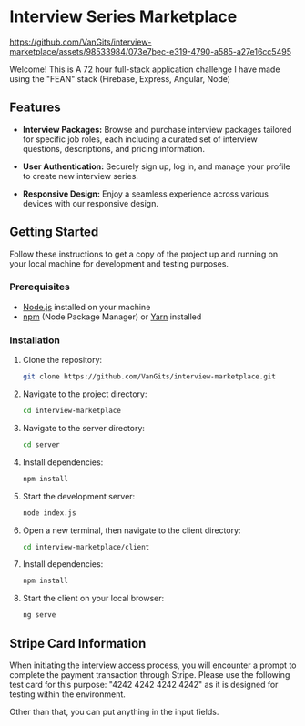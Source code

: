 # Interview Series Marketplace

https://github.com/VanGits/interview-marketplace/assets/98533984/073e7bec-e319-4790-a585-a27e16cc5495

Welcome! This is A 72 hour full-stack application challenge I have made using the "FEAN" stack (Firebase, Express, Angular, Node)

## Features

- **Interview Packages:** Browse and purchase interview packages tailored for specific job roles, each including a curated set of interview questions, descriptions, and pricing information.

- **User Authentication:** Securely sign up, log in, and manage your profile to create new interview series.

- **Responsive Design:** Enjoy a seamless experience across various devices with our responsive design.

## Getting Started

Follow these instructions to get a copy of the project up and running on your local machine for development and testing purposes.

### Prerequisites

- [Node.js](https://nodejs.org/) installed on your machine
- [npm](https://www.npmjs.com/) (Node Package Manager) or [Yarn](https://yarnpkg.com/) installed

### Installation

1. Clone the repository:
   ```bash
   git clone https://github.com/VanGits/interview-marketplace.git
   ```

2. Navigate to the project directory:
   ```bash
   cd interview-marketplace
   ```
3. Navigate to the server directory:
   ```bash
   cd server
   ```

4. Install dependencies:
   ```bash
   npm install
   ```

4. Start the development server:
   ```bash
   node index.js
   ```

5. Open a new terminal, then navigate to the client directory:
   ```bash
   cd interview-marketplace/client
   ```
6. Install dependencies:
   ```bash
   npm install
   ```
7. Start the client on your local browser:
   ```bash
   ng serve
   ```

## Stripe Card Information

When initiating the interview access process, you will encounter a prompt to complete the payment transaction through Stripe. Please use the following test card for this purpose: "4242 4242 4242 4242" as it is designed for testing within the environment.

Other than that, you can put anything in the input fields.


